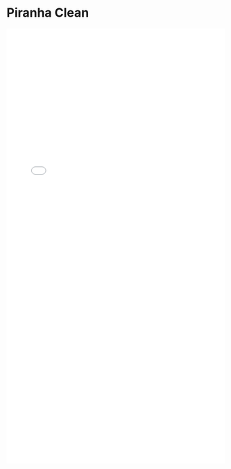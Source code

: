 # Piranha Clean

<iframe src="/nanodocs-staff/assets/pdfjs/web/viewer.html?file=/nanodocs-staff/assets/pdfs/Piranha_Clean_SOP.pdf"
        width="100%" height="1000px" style="border: none;"></iframe>